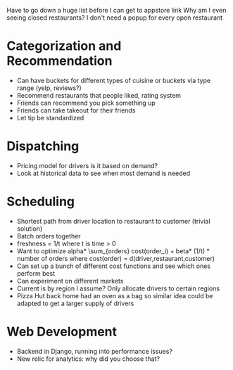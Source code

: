 Have to go down a huge list before I can get to appstore link
Why am I even seeing closed restaurants? I don't need a popup for every open restaurant

# Categorization and Recommendation

* Can have buckets for different types of cuisine or buckets via type range (yelp, reviews?)
* Recommend restaurants that people liked, rating system
* Friends can recommend you pick something up
* Friends can take takeout for their friends
* Let tip be standardized


# Dispatching

* Pricing model for drivers is it based on demand?
* Look at historical data to see when most demand is needed

# Scheduling

* Shortest path from driver location to restaurant to customer (trivial solution)
* Batch orders together
* freshness = 1/t where t is time > 0
* Want to optimize alpha* \sum_{orders} cost(order_i) + beta* (1/t) * number of orders where cost(order) = d(driver,restaurant,customer)
* Can set up a bunch of different cost functions and see which ones perform best 
* Can experiment on different markets
* Current is by region I assume? Only allocate drivers to certain regions
* Pizza Hut back home had an oven as a bag so similar idea could be adapted to get a larger supply of drivers

# Web Development

* Backend in Django, running into performance issues?
* New relic for analytics: why did you choose that?
